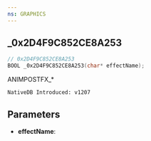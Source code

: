```yaml
---
ns: GRAPHICS
---
```

## _0x2D4F9C852CE8A253

```c
// 0x2D4F9C852CE8A253
BOOL _0x2D4F9C852CE8A253(char* effectName);
```

ANIMPOSTFX_*

```
NativeDB Introduced: v1207
```

## Parameters
* **effectName**:
